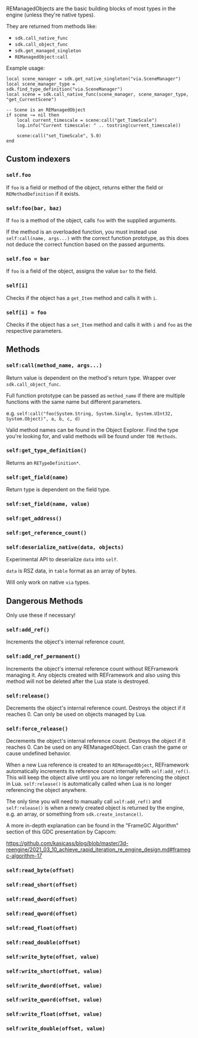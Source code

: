 REManagedObjects are the basic building blocks of most types in the engine (unless they're native types).

They are returned from methods like:
* `sdk.call_native_func`
* `sdk.call_object_func`
* `sdk.get_managed_singleton`
* `REManagedObject:call`

Example usage:
```
local scene_manager = sdk.get_native_singleton("via.SceneManager")
local scene_manager_type = sdk.find_type_definition("via.SceneManager")
local scene = sdk.call_native_func(scene_manager, scene_manager_type, "get_CurrentScene")

-- Scene is an REManagedObject
if scene ~= nil then
    local current_timescale = scene:call("get_TimeScale")
    log.info("Current timescale: " .. tostring(current_timescale))

    scene:call("set_TimeScale", 5.0)
end
```

## Custom indexers
### `self.foo`
If `foo` is a field or method of the object, returns either the field or `REMethodDefinition` if it exists.

### `self:foo(bar, baz)`
If `foo` is a method of the object, calls `foo` with the supplied arguments.

If the method is an overloaded function, you must instead use `self:call(name, args...)` with the correct function prototype, as this does not deduce the correct function based on the passed arguments.

### `self.foo = bar`
If `foo` is a field of the object, assigns the value `bar` to the field.

### `self[i]`
Checks if the object has a `get_Item` method and calls it with `i`.

### `self[i] = foo`
Checks if the object has a `set_Item` method and calls it with `i` and `foo` as the respective parameters.

## Methods
### `self:call(method_name, args...)`
Return value is dependent on the method's return type. Wrapper over `sdk.call_object_func`.

Full function prototype can be passed as `method_name` if there are multiple functions with the same name but different parameters.

e.g. `self:call("foo(System.String, System.Single, System.UInt32, System.Object)", a, b, c, d)`

Valid method names can be found in the Object Explorer. Find the type you're looking for, and valid methods will be found under `TDB Methods`.
### `self:get_type_definition()`
Returns an `RETypeDefinition*`.
### `self:get_field(name)`
Return type is dependent on the field type.
### `self:set_field(name, value)`
### `self:get_address()`
### `self:get_reference_count()`

### `self:deserialize_native(data, objects)`
Experimental API to deserialize `data` into `self`.

`data` is RSZ data, in `table` format as an array of bytes.

Will only work on native `via` types.

## Dangerous Methods
Only use these if necessary!

### `self:add_ref()`
Increments the object's internal reference count.

### `self:add_ref_permanent()`
Increments the object's internal reference count without REFramework managing it. Any objects created with REFramework and also using this method will not be deleted after the Lua state is destroyed.

### `self:release()`
Decrements the object's internal reference count. Destroys the object if it reaches 0. Can only be used on objects managed by Lua.

### `self:force_release()`
Decrements the object's internal reference count. Destroys the object if it reaches 0. Can be used on any REManagedObject. Can crash the game or cause undefined behavior.

When a new Lua reference is created to an `REManagedObject`, REFramework automatically increments its reference count internally with `self:add_ref()`. This will keep the object alive until you are no longer referencing the object in Lua. `self:release()` is automatically called when Lua is no longer referencing the object anywhere.

The only time you will need to manually call `self:add_ref()` and `self:release()` is when a newly created object is returned by the engine, e.g. an array, or something from `sdk.create_instance()`.

A more in-depth explanation can be found in the "FrameGC Algorithm" section of this GDC presentation by Capcom:

https://github.com/kasicass/blog/blob/master/3d-reengine/2021_03_10_achieve_rapid_iteration_re_engine_design.md#framegc-algorithm-17

### `self:read_byte(offset)`
### `self:read_short(offset)`
### `self:read_dword(offset)`
### `self:read_qword(offset)`
### `self:read_float(offset)`
### `self:read_double(offset)`
### `self:write_byte(offset, value)`
### `self:write_short(offset, value)`
### `self:write_dword(offset, value)`
### `self:write_qword(offset, value)`
### `self:write_float(offset, value)`
### `self:write_double(offset, value)`
